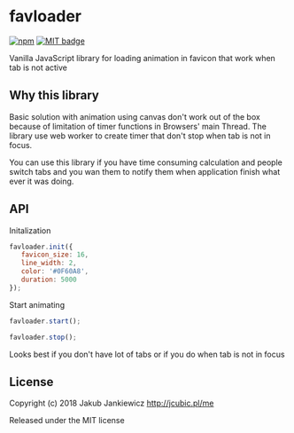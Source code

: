 # favloader

[![npm](https://img.shields.io/badge/npm-0.1.0-blue.svg)](https://www.npmjs.com/package/favloader)
[![MIT badge](https://img.shields.io/badge/license-MIT-blue.svg)](https://github.com/jcubic/favloader/blob/master/LICENSE)

Vanilla JavaScript library for loading animation in favicon that work when tab is not active

## Why this library

Basic solution with animation using canvas don't work out of the box because of limitation of timer functions in Browsers' main
Thread. The library use web worker to create timer that don't stop when tab is not in focus.

You can use this library if you have time consuming calculation and people switch tabs and you wan them to notify them when
application finish what ever it was doing.

## API

Initalization

```javascript
favloader.init({
   favicon_size: 16,
   line_width: 2,
   color: '#0F60A8',
   duration: 5000
});
```

Start animating

```javascript
favloader.start();
```

```javascript
favloader.stop();
```

Looks best if you don't have lot of tabs or if you do when tab is not in focus

## License

Copyright (c) 2018 Jakub Jankiewicz <http://jcubic.pl/me>

Released under the MIT license
